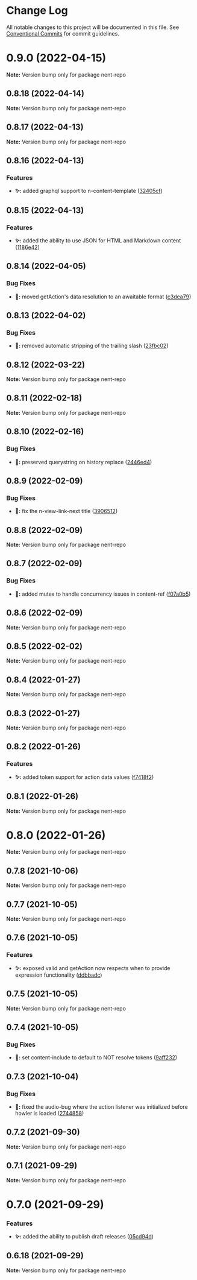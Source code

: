 # Change Log

All notable changes to this project will be documented in this file.
See [Conventional Commits](https://conventionalcommits.org) for commit guidelines.

# 0.9.0 (2022-04-15)

**Note:** Version bump only for package nent-repo





## 0.8.18 (2022-04-14)

**Note:** Version bump only for package nent-repo





## 0.8.17 (2022-04-13)

**Note:** Version bump only for package nent-repo





## 0.8.16 (2022-04-13)


### Features

* **✨:** added graphql support to n-content-template ([32405cf](https://github.com/nent/nent/commit/32405cf9f2c2afbcc13b4d082103e0c2be88abc0))





## 0.8.15 (2022-04-13)


### Features

* **✨:** added the ability to use JSON for HTML and Markdown content ([1186e42](https://github.com/nent/nent/commit/1186e4270cd6bf3eafc4c9dd04dd533898f25804))





## 0.8.14 (2022-04-05)


### Bug Fixes

* **🔧:** moved getAction's data resolution to an awaitable format ([c3dea79](https://github.com/nent/nent/commit/c3dea79a96f864ed2f4e9f945bc2199b7ebbeb89))





## 0.8.13 (2022-04-02)


### Bug Fixes

* **🔧:** removed automatic stripping of the trailing slash ([23fbc02](https://github.com/nent/nent/commit/23fbc02454239a07174b3a1b8bae0b54e4213b0c))





## 0.8.12 (2022-03-22)

**Note:** Version bump only for package nent-repo





## 0.8.11 (2022-02-18)

**Note:** Version bump only for package nent-repo





## 0.8.10 (2022-02-16)


### Bug Fixes

* **🔧:** preserved querystring on history replace ([2446ed4](https://github.com/nent/nent/commit/2446ed446b1c79f56a10a75663a059eced5e3e4f))





## 0.8.9 (2022-02-09)


### Bug Fixes

* **🔧:** fix the n-view-link-next title ([3906512](https://github.com/nent/nent/commit/39065120addabdacdc58fd02cbacf5a6b496b884))





## 0.8.8 (2022-02-09)

**Note:** Version bump only for package nent-repo





## 0.8.7 (2022-02-09)


### Bug Fixes

* **🔧:** added mutex to handle concurrency issues in content-ref ([f07a0b5](https://github.com/nent/nent/commit/f07a0b5ae61a9f87dde7680b90cac21defd22e8b))





## 0.8.6 (2022-02-09)

**Note:** Version bump only for package nent-repo





## 0.8.5 (2022-02-02)

**Note:** Version bump only for package nent-repo





## 0.8.4 (2022-01-27)

**Note:** Version bump only for package nent-repo





## 0.8.3 (2022-01-27)

**Note:** Version bump only for package nent-repo





## 0.8.2 (2022-01-26)


### Features

* **✨:** added token support for action data values ([f7418f2](https://github.com/nent/nent/commit/f7418f21cb9652c49fa990704b4c68305034268b))





## 0.8.1 (2022-01-26)

**Note:** Version bump only for package nent-repo





# 0.8.0 (2022-01-26)

**Note:** Version bump only for package nent-repo





## 0.7.8 (2021-10-06)

**Note:** Version bump only for package nent-repo





## 0.7.7 (2021-10-05)

**Note:** Version bump only for package nent-repo





## 0.7.6 (2021-10-05)


### Features

* **✨:** exposed valid and getAction now respects when to provide expression functionality ([ddbbadc](https://github.com/nent/nent/commit/ddbbadcea3c5bde799d254f84187c26479a9082f))





## 0.7.5 (2021-10-05)

**Note:** Version bump only for package nent-repo





## 0.7.4 (2021-10-05)


### Bug Fixes

* **🔧:** set content-include to default to NOT resolve tokens ([9aff232](https://github.com/nent/nent/commit/9aff23216135c9020033795a5d55e10f3849e172))





## 0.7.3 (2021-10-04)


### Bug Fixes

* **🔧:** fixed the audio-bug where the action listener was initialized before howler is loaded ([2744858](https://github.com/nent/nent/commit/2744858f09cf17cf93df504d48e8b5e6fdeaf7d6))





## 0.7.2 (2021-09-30)

**Note:** Version bump only for package nent-repo





## 0.7.1 (2021-09-29)

**Note:** Version bump only for package nent-repo





# 0.7.0 (2021-09-29)


### Features

* **✨:** added the ability to publish draft releases ([05cd94d](https://github.com/nent/nent/commit/05cd94d6f1ec1e111c10c8d16cd80a6c84c9bfbf))





## 0.6.18 (2021-09-29)

**Note:** Version bump only for package nent-repo
